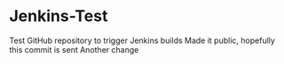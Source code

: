 # Jenkins-Test
Test GitHub repository to trigger Jenkins builds
Made it public, hopefully this commit is sent
Another change
